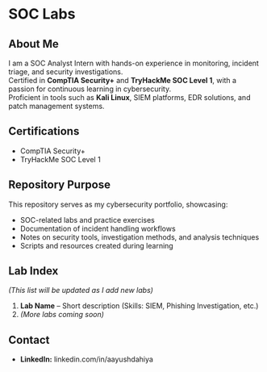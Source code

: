 # SOC Labs 

## About Me
I am a SOC Analyst Intern with hands-on experience in monitoring, incident triage, and security investigations.  
Certified in **CompTIA Security+** and **TryHackMe SOC Level 1**, with a passion for continuous learning in cybersecurity.  
Proficient in tools such as **Kali Linux**, SIEM platforms, EDR solutions, and patch management systems.

## Certifications
- CompTIA Security+
- TryHackMe SOC Level 1

## Repository Purpose
This repository serves as my cybersecurity portfolio, showcasing:
- SOC-related labs and practice exercises
- Documentation of incident handling workflows
- Notes on security tools, investigation methods, and analysis techniques
- Scripts and resources created during learning

## Lab Index
*(This list will be updated as I add new labs)*

1. **Lab Name** – Short description (Skills: SIEM, Phishing Investigation, etc.)
2. *(More labs coming soon)*

## Contact
- **LinkedIn:** linkedin.com/in/aayushdahiya
